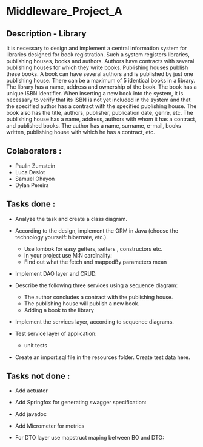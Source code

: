 # Middleware_Project_A

## Description - Library

It is necessary to design and implement a central information system for libraries designed for
book registration. Such a system registers libraries, publishing houses, books and authors.
Authors have contracts with several publishing houses for which they write books. Publishing
houses publish these books. A book can have several authors and is published by just one
publishing house. There can be a maximum of 5 identical books in a library.
The library has a name, address and ownership of the book.
The book has a unique ISBN identifier. When inserting a new book into the system, it is
necessary to verify that its ISBN is not yet included in the system and that the specified author
has a contract with the specified publishing house. The book also has the title, authors,
publisher, publication date, genre, etc.
The publishing house has a name, address, authors with whom it has a contract, and published
books.
The author has a name, surname, e-mail, books written, publishing house with which he has a
contract, etc.

## Colaborators : 

- Paulin Zumstein
- Luca Deslot
- Samuel Ohayon
- Dylan Pereira

## Tasks done : 

- Analyze the task and create a class diagram.
  
- According to the design, implement the ORM in Java (choose the technology yourself:
  hibernate, etc.).
  - Use lombok for easy getters, setters , constructors etc.
  - In your project use M:N cardinality:
  - Find out what the fetch and mappedBy parameters mean
- Implement DAO layer and CRUD.
  
- Describe the following three services using a sequence diagram:
  - The author concludes a contract with the publishing house.
  - The publishing house will publish a new book.
  - Adding a book to the library
  
- Implement the services layer, according to sequence diagrams.
  
- Test service layer of application:
  - unit tests
  
- Create an import.sql file in the resources folder. Create test data here.

## Tasks not done :


  
- Add actuator

- Add Springfox for generating swagger specification:
  
- Add javadoc
  
- Add Micrometer for metrics
  
- For DTO layer use mapstruct maping between BO and DTO:
